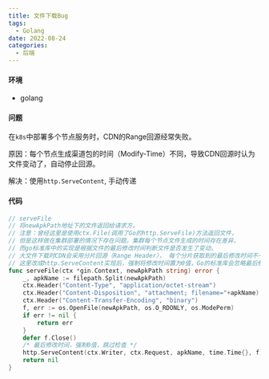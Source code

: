 ```yaml
---
title: 文件下载Bug
tags: 
  - Golang
date: 2022-08-24
categories:
  - 后端
---
```


#### 环境
- golang

#### 问题

在`k8s`中部署多个节点服务时，CDN的Range回源经常失败。

原因：每个节点生成渠道包的时间（Modify-Time）不同，导致CDN回源时认为文件变动了，自动停止回源。

解决：使用`http.ServeContent`,  手动传递

#### 代码

```go
// serveFile
// 将newApkPath地址下的文件返回给请求方。
// 注意：曾经这里是使用ctx.File(调用了Go的http.ServeFile)方法返回文件，
// 但是这样做在集群部署的情况下存在问题。集群每个节点文件生成的时间存在差异，
// 而go标准库中的实现是根据文件的最后修改时间判断文件是否发生了变动。
// 大文件下载时CDN会采用分片回源（Range Header）， 每个分片获取到的最后修改时间不一致，会判定为下载失败！
// 这里改成http.ServeContent实现后，强制将修改时间置为0值，Go的标准库会忽略最后修改时间检测，在集群-多节点环境下也能正常分片下载了。
func serveFile(ctx *gin.Context, newApkPath string) error {
	_, apkName := filepath.Split(newApkPath)
	ctx.Header("Content-Type", "application/octet-stream")
	ctx.Header("Content-Disposition", "attachment; filename="+apkName)
	ctx.Header("Content-Transfer-Encoding", "binary")
	f, err := os.OpenFile(newApkPath, os.O_RDONLY, os.ModePerm)
	if err != nil {
		return err
	}
	defer f.Close()
    /* 最后修改时间，强制0值，跳过检查 */
	http.ServeContent(ctx.Writer, ctx.Request, apkName, time.Time{}, f)
	return nil
}

```

